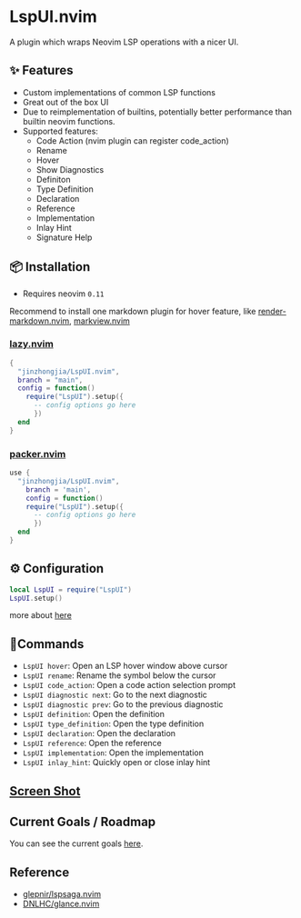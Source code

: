# LspUI.nvim

A plugin which wraps Neovim LSP operations with a nicer UI.

## ✨ Features

- Custom implementations of common LSP functions
- Great out of the box UI
- Due to reimplementation of builtins, potentially better performance than builtin neovim functions.
- Supported features:
  - Code Action (nvim plugin can register code_action)
  - Rename
  - Hover
  - Show Diagnostics
  - Definiton
  - Type Definition
  - Declaration
  - Reference
  - Implementation
  - Inlay Hint
  - Signature Help

## 📦 Installation

- Requires neovim `0.11`

Recommend to install one markdown plugin for hover feature, like [render-markdown.nvim](https://github.com/MeanderingProgrammer/render-markdown.nvim), [markview.nvim](https://github.com/OXY2DEV/markview.nvim)

### [lazy.nvim](https://github.com/folke/lazy.nvim)

```lua
{
  "jinzhongjia/LspUI.nvim",
  branch = "main",
  config = function()
    require("LspUI").setup({
	  -- config options go here
	  })
  end
}
```

### [packer.nvim](https://github.com/wbthomason/packer.nvim)

```lua
use {
  "jinzhongjia/LspUI.nvim",
	branch = 'main',
	config = function()
    require("LspUI").setup({
	  -- config options go here
	  })
  end
}
```

## ⚙️ Configuration

```lua
local LspUI = require("LspUI")
LspUI.setup()
```

more about [here](https://github.com/jinzhongjia/LspUI.nvim/wiki/Config)

## 🚀Commands

-   `LspUI hover`: Open an LSP hover window above cursor
-   `LspUI rename`: Rename the symbol below the cursor
-   `LspUI code_action`: Open a code action selection prompt
-   `LspUI diagnostic next`: Go to the next diagnostic
-   `LspUI diagnostic prev`: Go to the previous diagnostic
-   `LspUI definition`: Open the definition
-   `LspUI type_definition`: Open the type definition
-   `LspUI declaration`: Open the declaration
-   `LspUI reference`: Open the reference
-   `LspUI implementation`: Open the implementation
-   `LspUI inlay_hint`: Quickly open or close inlay hint

## [Screen Shot](https://github.com/jinzhongjia/LspUI.nvim/wiki/Screen-Shot)

## Current Goals / Roadmap

You can see the current goals [here](https://github.com/jinzhongjia/LspUI.nvim/issues/12).

## Reference

- [glepnir/lspsaga.nvim](https://github.com/glepnir/lspsaga.nvim)
- [DNLHC/glance.nvim](https://github.com/DNLHC/glance.nvim)
